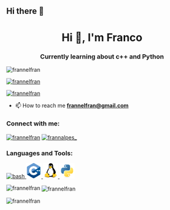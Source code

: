 ## Hi there 👋
<h1 align="center">Hi 👋, I'm Franco</h1>
<h3 align="center">Currently learning about c++ and Python</h3>

<p align="left"> <img src="https://komarev.com/ghpvc/?username=frannelfran&label=Profile%20views&color=0e75b6&style=flat" alt="frannelfran" /> </p>

<p align="left"> <a href="https://github.com/ryo-ma/github-profile-trophy"><img src="https://github-profile-trophy.vercel.app/?username=frannelfran" alt="frannelfran" /></a> </p>

<p align="left"> <a href="https://twitter.com/frannelfran" target="blank"><img src="https://img.shields.io/twitter/follow/frannelfran?logo=twitter&style=for-the-badge" alt="frannelfran" /></a> </p>

- 📫 How to reach me **frannelfran@gmail.com**

<h3 align="left">Connect with me:</h3>
<p align="left">
<a href="https://twitter.com/frannelfran" target="blank"><img align="center" src="https://raw.githubusercontent.com/rahuldkjain/github-profile-readme-generator/master/src/images/icons/Social/twitter.svg" alt="frannelfran" height="30" width="40" /></a>
<a href="https://instagram.com/frannalpes_" target="blank"><img align="center" src="https://raw.githubusercontent.com/rahuldkjain/github-profile-readme-generator/master/src/images/icons/Social/instagram.svg" alt="frannalpes_" height="30" width="40" /></a>
</p>

<h3 align="left">Languages and Tools:</h3>
<p align="left"> <a href="https://www.gnu.org/software/bash/" target="_blank" rel="noreferrer"> <img src="https://www.vectorlogo.zone/logos/gnu_bash/gnu_bash-icon.svg" alt="bash" width="40" height="40"/> </a> <a href="https://www.w3schools.com/cpp/" target="_blank" rel="noreferrer"> <img src="https://raw.githubusercontent.com/devicons/devicon/master/icons/cplusplus/cplusplus-original.svg" alt="cplusplus" width="40" height="40"/> </a> <a href="https://www.linux.org/" target="_blank" rel="noreferrer"> <img src="https://raw.githubusercontent.com/devicons/devicon/master/icons/linux/linux-original.svg" alt="linux" width="40" height="40"/> </a> <a href="https://www.python.org" target="_blank" rel="noreferrer"> <img src="https://raw.githubusercontent.com/devicons/devicon/master/icons/python/python-original.svg" alt="python" width="40" height="40"/> </a> </p>

<p><img align="left" src="https://github-readme-stats.vercel.app/api/top-langs?username=frannelfran&show_icons=true&locale=en&layout=compact" alt="frannelfran" /></p>

<p>&nbsp;<img align="center" src="https://github-readme-stats.vercel.app/api?username=frannelfran&show_icons=true&locale=en" alt="frannelfran" /></p>

<p><img align="center" src="https://github-readme-streak-stats.herokuapp.com/?user=frannelfran&" alt="frannelfran" /></p>

